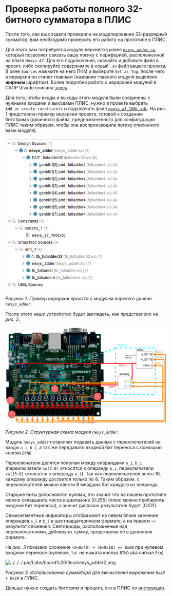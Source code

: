 # Проверка работы полного 32-битного сумматора в ПЛИС

После того, как вы создали проверили на моделировании 32-разрядный сумматор,
вам необходимо проверить его работу на прототипе в ПЛИС.

Для этого вам потребуется модуль верхнего уровня [`nexys_adder.sv`](nexys_adder.sv),
который позволяет связать вашу логику с периферией, расположенной на плате `Nexys-A7`.
Для его подключения, скачайте и добавьте файл в проект, либо скопируйте содержимое в новый
`.sv` файл вашего проекта. В окне `Sources` нажмите на него ПКМ и выберите `Set as Top`,
после чего в иерархии он станет главным (название главного модуля выделено **жирным** шрифтом).
Более подробно работа с иерархией модулей в САПР Vivado описана
[здесь](../../../Vivado%20Basics/How%20to%20use%20Source%20Window.md).

Для того, чтобы входы и выходы этого модуля были соединены с нужными входами и выходами ПЛИС,
нужно в проекте выбрать `Add or create constraints` и подключить файл
[`nexys_a7_100t.xdc`](nexys_a7_100t.xdc). На _рис. 1_ представлен пример иерархии проекта,
готовой к созданию битстрима (двоичного файла, предназначенного для конфигурации ПЛИС таким образом,
чтобы она воспроизводила логику описанного вами модуля).

![../../../.pic/Labs/board%20files/nexys_adder0.png](../../../.pic/Labs/board%20files/nexys_adder0.png)

_Рисунок 1. Пример иерархии проекта с модулем верхнего уровня `nexys_adder`._

После этого наше устройство будет выглядеть, как представлено на _рис. 2_:

![../../../.pic/Labs/board%20files/nexys_adder1.drawio.svg](../../../.pic/Labs/board%20files/nexys_adder1.drawio.svg)

_Рисунок 2. Структурная схема модуля `nexys_adder`._

Модуль `nexys_adder` позволяет подавать данные с переключателей на входы `a_i`, `b_i`,
а так же передавать входной бит переноса с помощью кнопки `BTND`.

Переключатели делятся пополам между операндами `a_i`, `b_i` (переключатели `sw[7:0]` относятся к
операнду `b_i`, переключатели `sw[15:8]` относятся к операнду `a_i`). Так как переключателей
всего 16, каждому операнду достается только по 8. Таким образом, с переключателей можно ввести
8 младших бит каждого из операнда.

Старшие биты дополняются нулями, это значит что на нашем прототипе можно складывать числа в
диапазоне [0:255] (плюс можно прибавлять входной бит переноса),
а значит диапазон результатов будет [0:511].

Семисегментные индикаторы отображают на левом блоке значение операндов `a_i` и `b_i`
в шестнадцатеричном формате, а на правом — результат сложения. Светодиоды,
расположенные над переключателями, дублируют сумму, представляя ее в двоичном формате.

На _рис. 3_ показано сложение `(A=0x48) + (B=0x18) == 0x60` при нулевом входном переносе
(нулевом, т.к. не нажата кнопка `BTND` aka сигнал `Pin`)

![../../../.pic/Labs/board%20files/nexys_adder2.png](../../../.pic/Labs/board%20files/nexys_adder2.png)

_Рисунок 3. Использование сумматора для вычисления выражения `0x48 + 0x18` в ПЛИС._

Дальше нужно создать битстрим и прошить его в ПЛИС по
[инструкции](../../../Vivado%20Basics/How%20to%20program%20an%20fpga%20board.md).
